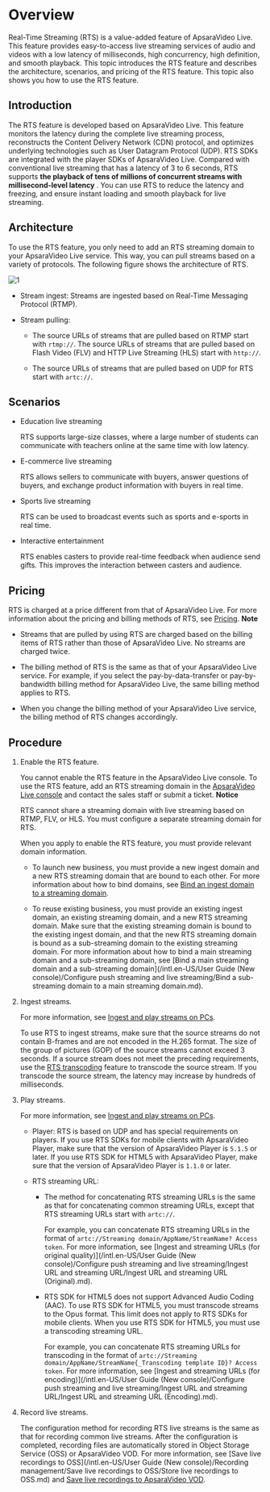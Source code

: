 Overview 
=============================

Real-Time Streaming (RTS) is a value-added feature of ApsaraVideo Live. This feature provides easy-to-access live streaming services of audio and videos with a low latency of milliseconds, high concurrency, high definition, and smooth playback. This topic introduces the RTS feature and describes the architecture, scenarios, and pricing of the RTS feature. This topic also shows you how to use the RTS feature.

Introduction 
---------------------------------

The RTS feature is developed based on ApsaraVideo Live. This feature monitors the latency during the complete live streaming process, reconstructs the Content Delivery Network (CDN) protocol, and optimizes underlying technologies such as User Datagram Protocol (UDP). RTS SDKs are integrated with the player SDKs of ApsaraVideo Live. Compared with conventional live streaming that has a latency of 3 to 6 seconds, RTS supports **the playback of tens of millions of concurrent streams with millisecond-level latency** . You can use RTS to reduce the latency and freezing, and ensure instant loading and smooth playback for live streaming.

Architecture 
---------------------------------

To use the RTS feature, you only need to add an RTS streaming domain to your ApsaraVideo Live service. This way, you can pull streams based on a variety of protocols. The following figure shows the architecture of RTS.

![1](https://static-aliyun-doc.oss-accelerate.aliyuncs.com/assets/img/en-US/4533276061/p134331.png)

* Stream ingest: Streams are ingested based on Real-Time Messaging Protocol (RTMP).

  

* Stream pulling:

  * The source URLs of streams that are pulled based on RTMP start with `rtmp://`. The source URLs of streams that are pulled based on Flash Video (FLV) and HTTP Live Streaming (HLS) start with `http://`.

    
  
  * The source URLs of streams that are pulled based on UDP for RTS start with `artc://`.

    
  

  




Scenarios 
------------------------------

* Education live streaming

  RTS supports large-size classes, where a large number of students can communicate with teachers online at the same time with low latency.
  

* E-commerce live streaming

  RTS allows sellers to communicate with buyers, answer questions of buyers, and exchange product information with buyers in real time.
  

* Sports live streaming

  RTS can be used to broadcast events such as sports and e-sports in real time.
  

* Interactive entertainment

  RTS enables casters to provide real-time feedback when audience send gifts. This improves the interaction between casters and audience.
  




Pricing 
----------------------------

RTS is charged at a price different from that of ApsaraVideo Live. For more information about the pricing and billing methods of RTS, see [Pricing](https://www.alibabacloud.com/product/apsaravideo-for-live/pricing?spm=a2796.132647.1341869000.1.193b474d0iXruV).
**Note**



* Streams that are pulled by using RTS are charged based on the billing items of RTS rather than those of ApsaraVideo Live. No streams are charged twice.

  

* The billing method of RTS is the same as that of your ApsaraVideo Live service. For example, if you select the pay-by-data-transfer or pay-by-bandwidth billing method for ApsaraVideo Live, the same billing method applies to RTS.

  

* When you change the billing method of your ApsaraVideo Live service, the billing method of RTS changes accordingly.

  




Procedure 
------------------------------

1. Enable the RTS feature.

   You cannot enable the RTS feature in the ApsaraVideo Live console. To use the RTS feature, add an RTS streaming domain in the [ApsaraVideo Live console](https://live.console.aliyun.com/#/domain/add/input/) and contact the sales staff or submit a ticket.
   **Notice**

   RTS cannot share a streaming domain with live streaming based on RTMP, FLV, or HLS. You must configure a separate streaming domain for RTS.

   When you apply to enable the RTS feature, you must provide relevant domain information.
   * To launch new business, you must provide a new ingest domain and a new RTS streaming domain that are bound to each other. For more information about how to bind domains, see [Bind an ingest domain to a streaming domain]().

     
   
   * To reuse existing business, you must provide an existing ingest domain, an existing streaming domain, and a new RTS streaming domain. Make sure that the existing streaming domain is bound to the existing ingest domain, and that the new RTS streaming domain is bound as a sub-streaming domain to the existing streaming domain. For more information about how to bind a main streaming domain and a sub-streaming domain, see [Bind a main streaming domain and a sub-streaming domain](/intl.en-US/User Guide (New console)/Configure push streaming and live streaming/Bind a sub-streaming domain to a main streaming domain.md).

     
   

   

2. Ingest streams.

   For more information, see [Ingest and play streams on PCs]().

   To use RTS to ingest streams, make sure that the source streams do not contain B-frames and are not encoded in the H.265 format. The size of the group of pictures (GOP) of the source streams cannot exceed 3 seconds. If a source stream does not meet the preceding requirements, use the [RTS transcoding]() feature to transcode the source stream. If you transcode the source stream, the latency may increase by hundreds of milliseconds.
   

3. Play streams.

   For more information, see [Ingest and play streams on PCs]().
   * Player: RTS is based on UDP and has special requirements on players. If you use RTS SDKs for mobile clients with ApsaraVideo Player, make sure that the version of ApsaraVideo Player is `5.1.5` or later. If you use RTS SDK for HTML5 with ApsaraVideo Player, make sure that the version of ApsaraVideo Player is `1.1.0` or later.

     
   
   * RTS streaming URL:

     * The method for concatenating RTS streaming URLs is the same as that for concatenating common streaming URLs, except that RTS streaming URLs start with `artc://`.

       For example, you can concatenate RTS streaming URLs in the format of `artc://Streaming domain/AppName/StreamName? Access token`. For more information, see [Ingest and streaming URLs (for original quality)](/intl.en-US/User Guide (New console)/Configure push streaming and live streaming/Ingest URL and streaming URL/Ingest URL and streaming URL (Original).md).
       
     
     * RTS SDK for HTML5 does not support Advanced Audio Coding (AAC). To use RTS SDK for HTML5, you must transcode streams to the Opus format. This limit does not apply to RTS SDKs for mobile clients. When you use RTS SDK for HTML5, you must use a transcoding streaming URL.

       For example, you can concatenate RTS streaming URLs for transcoding in the format of `artc://Streaming domain/AppName/StreamName{_Transcoding template ID}? Access token`. For more information, see [Ingest and streaming URLs (for encoding)](/intl.en-US/User Guide (New console)/Configure push streaming and live streaming/Ingest URL and streaming URL/Ingest URL and streaming URL (Encoding).md).
       
     

     
   

   

4. Record live streams.

   The configuration method for recording RTS live streams is the same as that for recording common live streams. After the configuration is completed, recording files are automatically stored in Object Storage Service (OSS) or ApsaraVideo VOD. For more information, see [Save live recordings to OSS](/intl.en-US/User Guide (New console)/Recording management/Save live recordings to OSS/Store live recordings to OSS.md) and [Save live recordings to ApsaraVideo VOD]().
   



